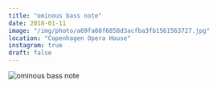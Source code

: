 ```yaml
---
title: "ominous bass note"
date: 2018-01-11
image: "/img/photo/a69fa08f6858d3acfba3fb1561563727.jpg"
location: "Copenhagen Opera House"
instagram: true
draft: false
---
```


![ominous bass note](/img/photo/a69fa08f6858d3acfba3fb1561563727.jpg)
